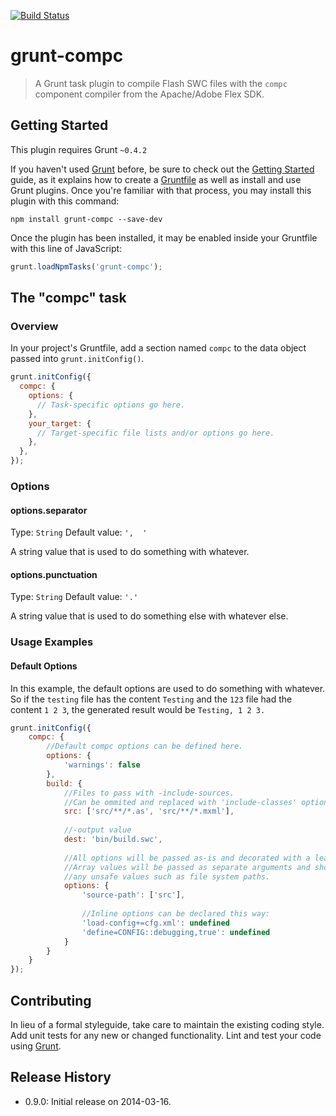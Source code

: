 [![Build Status](https://travis-ci.org/artema/grunt-compc.png)](https://travis-ci.org/artema/grunt-compc)

# grunt-compc

>A Grunt task plugin to compile Flash SWC files with the `compc` component compiler from the Apache/Adobe Flex SDK.

## Getting Started
This plugin requires Grunt `~0.4.2`

If you haven't used [Grunt](http://gruntjs.com/) before, be sure to check out the [Getting Started](http://gruntjs.com/getting-started) guide, as it explains how to create a [Gruntfile](http://gruntjs.com/sample-gruntfile) as well as install and use Grunt plugins. Once you're familiar with that process, you may install this plugin with this command:

```shell
npm install grunt-compc --save-dev
```

Once the plugin has been installed, it may be enabled inside your Gruntfile with this line of JavaScript:

```js
grunt.loadNpmTasks('grunt-compc');
```

## The "compc" task

### Overview
In your project's Gruntfile, add a section named `compc` to the data object passed into `grunt.initConfig()`.

```js
grunt.initConfig({
  compc: {
    options: {
      // Task-specific options go here.
    },
    your_target: {
      // Target-specific file lists and/or options go here.
    },
  },
});
```

### Options

#### options.separator
Type: `String`
Default value: `',  '`

A string value that is used to do something with whatever.

#### options.punctuation
Type: `String`
Default value: `'.'`

A string value that is used to do something else with whatever else.

### Usage Examples

#### Default Options
In this example, the default options are used to do something with whatever. So if the `testing` file has the content `Testing` and the `123` file had the content `1 2 3`, the generated result would be `Testing, 1 2 3.`

```js
grunt.initConfig({
	compc: {
		//Default compc options can be defined here.
		options: {
			'warnings': false
		},
		build: {
			//Files to pass with -include-sources.
			//Can be ommited and replaced with 'include-classes' option.
			src: ['src/**/*.as', 'src/**/*.mxml'], 
			
			//-output value
			dest: 'bin/build.swc',
			
			//All options will be passed as-is and decorated with a leading dash (-).
			//Array values will be passed as separate arguments and should be used for
			//any unsafe values such as file system paths.
			options: {
				'source-path': ['src'],
				
				//Inline options can be declared this way:
				'load-config+=cfg.xml': undefined
				'define=CONFIG::debugging,true': undefined 
			}
		}
	}
});
```

## Contributing
In lieu of a formal styleguide, take care to maintain the existing coding style. Add unit tests for any new or changed functionality. Lint and test your code using [Grunt](http://gruntjs.com/).

## Release History
 - 0.9.0: Initial release on 2014-03-16.
